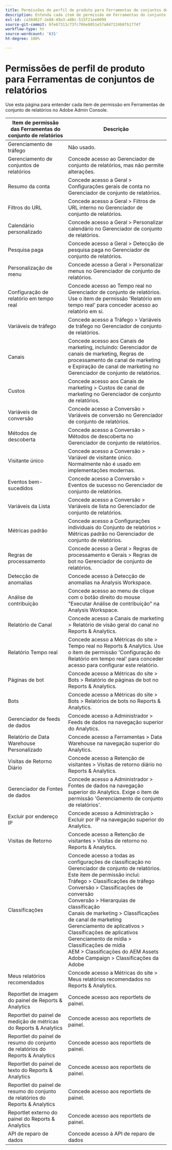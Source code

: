 ```yaml
---
title: Permissões de perfil de produto para Ferramentas de conjuntos de relatórios no Adobe Admin Console
description: Entenda cada item de permissão em Ferramentas do conjunto de relatórios.
exl-id: ca38d02f-2e88-49a3-a08c-515f21ee0099
source-git-commit: 6fe67311c73fc766e8051e57a047224b8fb17747
workflow-type: ht
source-wordcount: '631'
ht-degree: 100%

---
```


# Permissões de perfil de produto para Ferramentas de conjuntos de relatórios

Use esta página para entender cada item de permissão em Ferramentas de conjunto de relatórios no Adobe Admin Console.

| Item de permissão das Ferramentas do conjunto de relatórios | Descrição |
|------|------|
| Gerenciamento de tráfego | Não usado. |
| Gerenciamento de conjuntos de relatórios | Concede acesso ao Gerenciador de conjunto de relatórios, mas não permite alterações. |
| Resumo da conta | Concede acesso a Geral > Configurações gerais de conta no Gerenciador de conjunto de relatórios. |
| Filtros do URL | Concede acesso a Geral > Filtros de URL interno no Gerenciador de conjunto de relatórios. |
| Calendário personalizado | Concede acesso a Geral > Personalizar calendário no Gerenciador de conjunto de relatórios. |
| Pesquisa paga | Concede acesso a Geral > Detecção de pesquisa paga no Gerenciador de conjunto de relatórios. |
| Personalização de menu | Concede acesso a Geral > Personalizar menus no Gerenciador de conjunto de relatórios. |
| Configuração de relatório em tempo real | Concede acesso ao Tempo real no Gerenciador de conjunto de relatórios. Use o item de permissão &#39;Relatório em tempo real&#39; para conceder acesso ao relatório em si. |
| Variáveis de tráfego | Concede acesso a Tráfego > Variáveis de tráfego no Gerenciador de conjunto de relatórios. |
| Canais | Concede acesso aos Canais de marketing, incluindo: Gerenciador de canais de marketing, Regras de processamento de canal de marketing e Expiração de canal de marketing no Gerenciador de conjunto de relatórios. |
| Custos | Concede acesso aos Canais de marketing > Custos de canal de marketing no Gerenciador de conjunto de relatórios. |
| Variáveis de conversão | Concede acesso a Conversão > Variáveis de conversão no Gerenciador de conjunto de relatórios. |
| Métodos de descoberta | Concede acesso a Conversão > Métodos de descoberta no Gerenciador de conjunto de relatórios. |
| Visitante único | Concede acesso a Conversão > Variável de visitante único. Normalmente não é usado em implementações modernas. |
| Eventos bem-sucedidos | Concede acesso a Conversão > Eventos de sucesso no Gerenciador de conjunto de relatórios. |
| Variáveis da Lista | Concede acesso a Conversão > Variáveis de lista no Gerenciador de conjunto de relatórios. |
| Métricas padrão | Concede acesso a Configurações individuais do Conjunto de relatórios > Métricas padrão no Gerenciador de conjunto de relatórios. |
| Regras de processamento | Concede acesso a Geral > Regras de processamento e Gerais > Regras de bot no Gerenciador de conjunto de relatórios. |
| Detecção de anomalias | Concede acesso à Detecção de anomalias na Analysis Workspace. |
| Análise de contribuição | Concede acesso ao menu de clique com o botão direito do mouse &quot;Executar Análise de contribuição&quot; na Analysis Workspace. |
| Relatório de Canal | Concede acesso a Canais de marketing > Relatório de visão geral do canal no Reports &amp; Analytics. |
| Relatório Tempo real | Concede acesso a Métricas do site > Tempo real no Reports &amp; Analytics. Use o item de permissão &#39;Configuração do Relatório em tempo real&#39; para conceder acesso para configurar este relatório. |
| Páginas de bot | Concede acesso a Métricas do site > Bots > Relatório de páginas de bot no Reports &amp; Analytics. |
| Bots | Concede acesso a Métricas do site > Bots > Relatórios de bots no Reports &amp; Analytics. |
| Gerenciador de feeds de dados | Concede acesso a Administrador > Feeds de dados na navegação superior do Analytics. |
| Relatório de Data Warehouse Personalizado | Concede acesso a Ferramentas > Data Warehouse na navegação superior do Analytics. |
| Visitas de Retorno Diário | Concede acesso a Retenção de visitantes > Visitas de retorno diário no Reports &amp; Analytics. |
| Gerenciador de Fontes de dados | Concede acesso a Administrador > Fontes de dados na navegação superior do Analytics. Exige o item de permissão &#39;Gerenciamento de conjunto de relatórios&#39;. |
| Excluir por endereço IP | Concede acesso a Administração > Excluir por IP na navegação superior do Analytics. |
| Visitas de Retorno | Concede acesso a Retenção de visitantes > Visitas de retorno no Reports &amp; Analytics. |
| Classificações | Concede acesso a todas as configurações de classificação no Gerenciador de conjunto de relatórios. Este item de permissão inclui: <br>Tráfego > Classificações de tráfego<br>Conversão > Classificações de conversão<br>Conversão > Hierarquias de classificação<br>Canais de marketing > Classificações de canal de marketing<br>Gerenciamento de aplicativos > Classificações de aplicativos<br>Gerenciamento de mídia > Classificações de mídia<br>AEM > Classificações do AEM Assets<br>Adobe Campaign > Classificações da Adobe |
| Meus relatórios recomendados | Concede acesso a Métricas do site > Meus relatórios recomendados no Reports &amp; Analytics. |
| Reportlet de imagem do painel de Reports &amp; Analytics | Concede acesso aos reportlets de painel. |
| Reportlet do painel de medição de métricas do Reports &amp; Analytics | Concede acesso aos reportlets de painel. |
| Reportlet do painel de resumo do conjunto de relatórios do Reports &amp; Analytics | Concede acesso aos reportlets de painel. |
| Reportlet do painel de texto do Reports &amp; Analytics | Concede acesso aos reportlets de painel. |
| Reportlet do painel de resumo do conjunto de relatórios do Reports &amp; Analytics | Concede acesso aos reportlets de painel. |
| Reportlet externo do painel do Reports &amp; Analytics | Concede acesso aos reportlets de painel. |
| API de reparo de dados | Concede acesso à API de reparo de dados |
